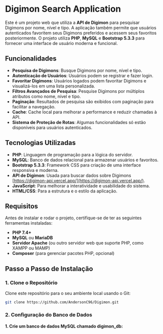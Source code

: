 # Digimon Search Application

Este é um projeto web que utiliza a **API de Digimon** para pesquisar Digimons por nome, nível e tipo. A aplicação também permite que usuários autenticados favoritem seus Digimons preferidos e acessem seus favoritos posteriormente. O projeto utiliza **PHP**, **MySQL** e **Bootstrap 5.3.3** para fornecer uma interface de usuário moderna e funcional.

## Funcionalidades

- **Pesquisa de Digimons**: Busque Digimons por nome, nível e tipo.
- **Autenticação de Usuários**: Usuários podem se registrar e fazer login.
- **Favoritar Digimons**: Usuários logados podem favoritar Digimons e visualizá-los em uma lista personalizada.
- **Filtros Avançados de Pesquisa**: Pesquise Digimons por múltiplos atributos como nome, nível e tipo.
- **Paginação**: Resultados de pesquisa são exibidos com paginação para facilitar a navegação.
- **Cache**: Cache local para melhorar a performance e reduzir chamadas à API.
- **Sistema de Proteção de Rotas**: Algumas funcionalidades só estão disponíveis para usuários autenticados.

## Tecnologias Utilizadas

- **PHP**: Linguagem de programação para a lógica do servidor.
- **MySQL**: Banco de dados relacional para armazenar usuários e favoritos.
- **Bootstrap 5.3.3**: Framework CSS para criação de uma interface responsiva e moderna.
- **API de Digimon**: Usada para buscar dados sobre Digimons [https://digimon-api.vercel.app/](https://digimon-api.vercel.app/).
- **JavaScript**: Para melhorar a interatividade e usabilidade do sistema.
- **HTML/CSS**: Para a estrutura e o estilo da aplicação.

## Requisitos

Antes de instalar e rodar o projeto, certifique-se de ter as seguintes ferramentas instaladas:

- **PHP 7.4+**
- **MySQL** ou **MariaDB**
- **Servidor Apache** (ou outro servidor web que suporte PHP, como XAMPP ou MAMP)
- **Composer** (para gerenciar pacotes PHP, opcional)

## Passo a Passo de Instalação

### 1. Clone o Repositório

Clone este repositório para o seu ambiente local usando o Git:

```bash
git clone https://github.com/AndersonC96/Digimon.git
```

### 2. Configuração do Banco de Dados

#### 1. Crie um banco de dados MySQL chamado digimon_db: